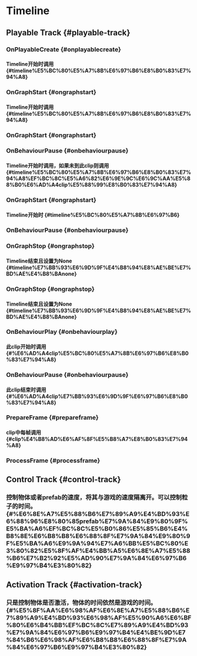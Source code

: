 # Timeline

## Playable Track {#playable-track}

### OnPlayableCreate {#onplayablecreate}

#### Timeline开始时调用 {#timeline%E5%BC%80%E5%A7%8B%E6%97%B6%E8%B0%83%E7%94%A8}

### OnGraphStart {#ongraphstart}

#### Timeline开始时调用 {#timeline%E5%BC%80%E5%A7%8B%E6%97%B6%E8%B0%83%E7%94%A8}

### OnGraphStart {#ongraphstart}

### OnBehaviourPause {#onbehaviourpause}

#### Timeline开始时调用，如果未到此clip则调用 {#timeline%E5%BC%80%E5%A7%8B%E6%97%B6%E8%B0%83%E7%94%A8%EF%BC%8C%E5%A6%82%E6%9E%9C%E6%9C%AA%E5%88%B0%E6%AD%A4clip%E5%88%99%E8%B0%83%E7%94%A8}

### OnGraphStart {#ongraphstart}

#### Timeline开始时 {#timeline%E5%BC%80%E5%A7%8B%E6%97%B6}

### OnBehaviourPause {#onbehaviourpause}

### OnGraphStop {#ongraphstop}

#### Timeline结束且设置为None {#timeline%E7%BB%93%E6%9D%9F%E4%B8%94%E8%AE%BE%E7%BD%AE%E4%B8%BAnone}

### OnGraphStop {#ongraphstop}

#### Timeline结束且设置为None {#timeline%E7%BB%93%E6%9D%9F%E4%B8%94%E8%AE%BE%E7%BD%AE%E4%B8%BAnone}

### 

### OnBehaviourPlay {#onbehaviourplay}

#### 此clip开始时调用 {#%E6%AD%A4clip%E5%BC%80%E5%A7%8B%E6%97%B6%E8%B0%83%E7%94%A8}

### OnBehaviourPause {#onbehaviourpause}

#### 此clip结束时调用 {#%E6%AD%A4clip%E7%BB%93%E6%9D%9F%E6%97%B6%E8%B0%83%E7%94%A8}

### 

### PrepareFrame {#prepareframe}

#### clip中每帧调用 {#clip%E4%B8%AD%E6%AF%8F%E5%B8%A7%E8%B0%83%E7%94%A8}

### ProcessFrame {#processframe}

## Control Track {#control-track}

### 控制物体或者prefab的速度，将其与游戏的速度隔离开。可以控制粒子的时间。 {#%E6%8E%A7%E5%88%B6%E7%89%A9%E4%BD%93%E6%88%96%E8%80%85prefab%E7%9A%84%E9%80%9F%E5%BA%A6%EF%BC%8C%E5%B0%86%E5%85%B6%E4%B8%8E%E6%B8%B8%E6%88%8F%E7%9A%84%E9%80%9F%E5%BA%A6%E9%9A%94%E7%A6%BB%E5%BC%80%E3%80%82%E5%8F%AF%E4%BB%A5%E6%8E%A7%E5%88%B6%E7%B2%92%E5%AD%90%E7%9A%84%E6%97%B6%E9%97%B4%E3%80%82}

## Activation Track {#activation-track}

### 只是控制物体是否激活，物体的时间依然是游戏的时间。 {#%E5%8F%AA%E6%98%AF%E6%8E%A7%E5%88%B6%E7%89%A9%E4%BD%93%E6%98%AF%E5%90%A6%E6%BF%80%E6%B4%BB%EF%BC%8C%E7%89%A9%E4%BD%93%E7%9A%84%E6%97%B6%E9%97%B4%E4%BE%9D%E7%84%B6%E6%98%AF%E6%B8%B8%E6%88%8F%E7%9A%84%E6%97%B6%E9%97%B4%E3%80%82}

